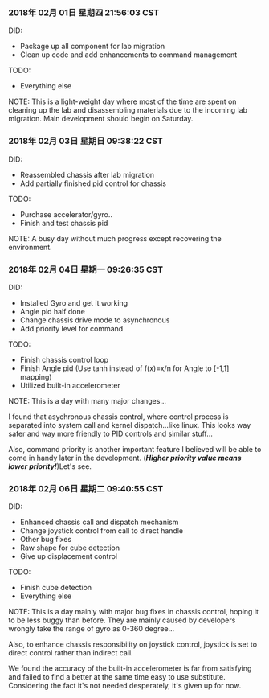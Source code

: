 ### 2018年 02月 01日 星期四 21:56:03 CST
DID:
- Package up all component for lab migration
- Clean up code and add enhancements to command management

TODO:
- Everything else

NOTE:
This is a light-weight day where most of the time are spent on cleaning up the lab and disassembling materials due to the incoming lab migration. Main development should begin on Saturday. 

### 2018年 02月 03日 星期日 09:38:22 CST
DID:
- Reassembled chassis after lab migration
- Add partially finished pid control for chassis

TODO:
- Purchase accelerator/gyro..
- Finish and test chassis pid

NOTE:
A busy day without much progress except recovering the environment. 

### 2018年 02月 04日 星期一 09:26:35 CST
DID:
- Installed Gyro and get it working
- Angle pid half done
- Change chassis drive mode to asynchronous
- Add priority level for command

TODO:
- Finish chassis control loop
- Finish Angle pid (Use tanh instead of f(x)=x/n for Angle to [-1,1] mapping)
- Utilized built-in accelerometer

NOTE:
This is a day with many major changes...

I found that asychronous chassis control, where control process is separated into system call and kernel dispatch...like linux. This looks way safer and way more friendly to PID controls and similar stuff... 

Also, command priority is another important feature I believed will be able to come in handy later in the development. (***Higher priority value means lower priority!***)Let's see. 
### 2018年 02月 06日 星期二 09:40:55 CST
DID: 
- Enhanced chassis call and dispatch mechanism
- Change joystick control from call to direct handle
- Other bug fixes
- Raw shape for cube detection
- Give up displacement control

TODO:
- Finish cube detection
- Everything else

NOTE:
This is a day mainly with major bug fixes in chassis control, hoping it to be less buggy than before. They are mainly caused by developers wrongly take the range of gyro as 0-360 degree...

Also, to enhance chassis responsibility on joystick control, joystick is set to direct control rather than indirect call. 

We found the accuracy of the built-in accelerometer is far from satisfying and failed to find a better at the same time easy to use substitute. Considering the fact it's not needed desperately, it's given up for now. 
